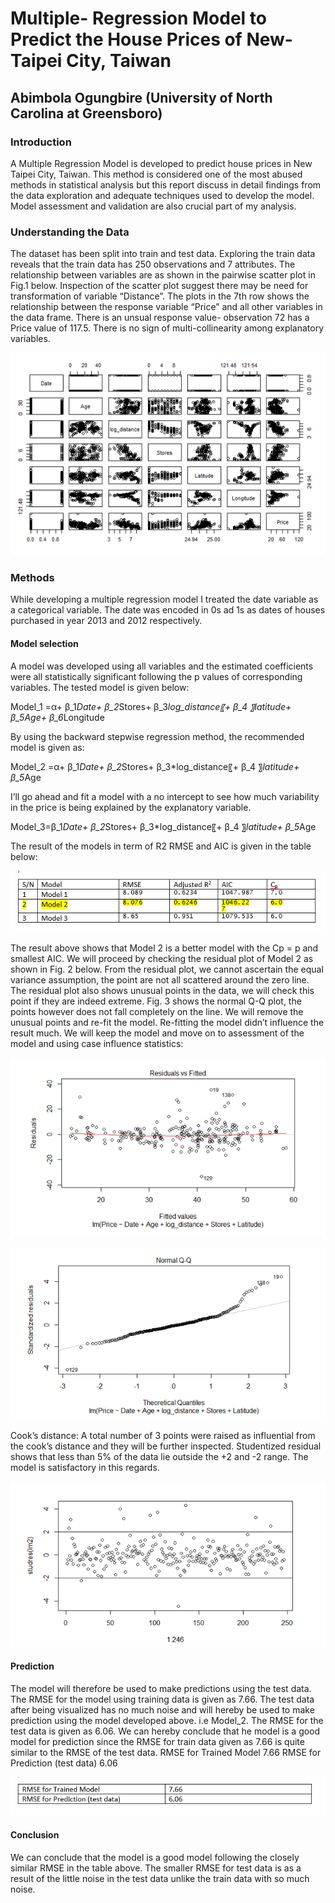 # Multiple- Regression Model to Predict the House Prices of New-Taipei City, Taiwan
## Abimbola Ogungbire (University of North Carolina at Greensboro)

### Introduction

A Multiple Regression Model is developed to predict house prices in New Taipei City, Taiwan. This method is considered one of the most abused methods in statistical analysis but this report discuss in detail findings from the data exploration and adequate techniques used to develop the model. Model assessment and validation are also crucial part of my analysis.

### Understanding the Data

The dataset has been split into train and test data. Exploring the train data reveals that the train data has 250 observations and 7 attributes. 
The relationship between variables are as shown in the pairwise scatter plot in Fig.1 below. Inspection of the scatter plot suggest there may be need for transformation of variable “Distance”. The plots in the 7th row shows the relationship between the response variable “Price” and all other variables in the data frame. There is an unsual response value- observation 72 has a Price value of 117.5. There is no sign of multi-collinearity among explanatory variables.
 
 ![](fig1a.PNG)
 
 
###  Methods

While developing a multiple regression model I treated the date variable as a categorical variable. The date was encoded in 0s ad 1s as dates of houses purchased in year 2013 and 2012 respectively. 

#### Model selection

A model was developed using all variables and the estimated coefficients were all statistically significant following the p values of corresponding variables. The tested model is given below:

Model_1 =α+ β_1*Date+ β_2*Stores+ β_3*log_distance⁡〖+ β_4 〗*latitude+ β_5*Age+ β_6*Longitude

By using the backward stepwise regression method, the recommended model is given as:

Model_2 =α+ β_1*Date+ β_2*Stores+ β_3*log_distance⁡〖+ β_4 〗*latitude+ β_5*Age

I’ll go ahead and fit a model with a no intercept to see how much variability in the price is being explained by the explanatory variable.

Model_3=β_1*Date+ β_2*Stores+ β_3*log_distance⁡〖+ β_4 〗*latitude+ β_5*Age

The result of the models in term of R2 RMSE and AIC is given in the table below:

 ![](table1a.PNG)

The result above shows that Model 2 is a better model with the Cp = p and smallest AIC. 
We will proceed by checking the residual plot of Model 2 as shown in Fig. 2 below. From the residual plot, we cannot ascertain the equal variance assumption, the point are not all scattered around the zero line. The residual plot also shows unusual points in the data, we will check this point if they are indeed extreme. Fig. 3 shows the normal Q-Q plot, the points however does not fall completely on the line. 
We will remove the unusual points and re-fit the model.
Re-fitting the model didn’t influence the result much. We will keep the model and move on to assessment of the model and using case influence statistics:

 ![](fig2a.PNG)
 
  ![](fig3a.PNG)
 
Cook’s distance: A total number of 3 points were raised as influential from the cook’s distance and they will be further inspected.
Studentized residual shows that less than 5% of the data lie outside the +2 and -2 range. The model is satisfactory in this regards.
 
  ![](fig4a.PNG)

#### Prediction

The model will therefore be used to make predictions using the test data. The RMSE for the model using training data is given as 7.66. 
The test data after being visualized has no much noise and will hereby be used to make prediction using the model developed above. i.e Model_2.
The RMSE for the test data is given as 6.06. We can hereby conclude that he model is a good model for prediction since the RMSE for train data given as 7.66 is quite similar to the RMSE of the test data.
RMSE for Trained Model	7.66
RMSE for Prediction (test data)	6.06

 ![](table2a.PNG)

#### Conclusion

We can conclude that the model is a good model following the closely similar RMSE in the table above. The smaller RMSE for test data is as a result of the little noise in the test data unlike the train data with so much noise. 
